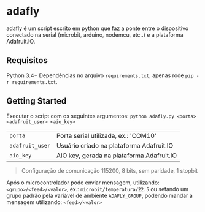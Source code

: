 # adafly

adafly é um script escrito em python que faz a ponte entre o dispositivo conectado na serial (microbit, arduino, nodemcu, etc..) e a plataforma Adafruit.IO.

## Requisitos

Python 3.4+
Dependências no arquivo `requirements.txt`, apenas rode `pip -r requirements.txt`.

## Getting Started

Executar o script com os seguintes argumentos:
`python adafly.py <porta> <adafruit_user> <aio_key>`


|||
|--------|----------------------------|
| `porta` | Porta serial utilizada, ex.: 'COM10' |
|`adafruit_user`| Usuário criado na plataforma Adafruit.IO|
| `aio_key` | AIO key, gerada na plataforma Adafruit.IO|

> Configuração de comunicação 115200, 8 bits, sem paridade, 1 stopbit

Após o microcontrolador pode enviar mensagem, utilizando:
`<grupo>/<feed>/<valor>`, ex.: `microbit/temperatura/22.5`
ou setando um grupo padrão pela variável de ambiente `ADAFLY_GROUP`, podendo mandar a mensagem utilizando:
`<feed>/<valor>`


  